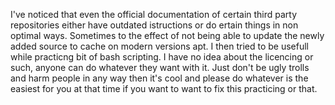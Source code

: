I've noticed that even the official documentation of certain third party repositories either have outdated istructions or do ertain things in non optimal ways. Sometimes to the effect of not being able to update the newly added source to cache on modern versions apt.
I then tried to be usefull while practicng bit of bash scripting.
I have no idea about the licencing or such, anyone can do whatever they want with it. Just don't be ugly trolls and harm people in any way then it's cool and please do whatever is the easiest for you at that time if you want to want to fix this practicing  or that.

